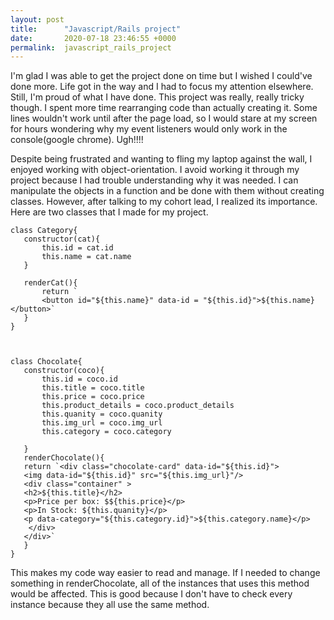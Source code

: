 ```yaml
---
layout: post
title:      "Javascript/Rails project"
date:       2020-07-18 23:46:55 +0000
permalink:  javascript_rails_project
---
```



I'm glad I was able to get the project done on time but I wished I could've done more. Life got in the way and I had to focus my attention elsewhere. Still, I'm proud of what I have done. This project was really, really tricky though. I spent more time rearranging code than actually creating it. Some lines wouldn't work until after the page load, so I would stare at my screen for hours wondering why my event listeners would only work in the console(google chrome). Ugh!!!!

Despite being frustrated and wanting to fling my laptop against the wall, I enjoyed working with object-orientation. I avoid working it through my project because I had trouble understanding why it was needed. I can manipulate the objects in a function and be done with them without creating classes. However, after talking to my cohort lead, I realized its importance. Here are two classes that I made for my project.


 ```
 class Category{
    constructor(cat){
        this.id = cat.id 
        this.name = cat.name
    }

    renderCat(){
        return `
        <button id="${this.name}" data-id = "${this.id}">${this.name}</button>`
    }
}



class Chocolate{
    constructor(coco){
        this.id = coco.id
        this.title = coco.title
        this.price = coco.price
        this.product_details = coco.product_details
        this.quanity = coco.quanity
        this.img_url = coco.img_url
        this.category = coco.category 

    }
    renderChocolate(){
    return `<div class="chocolate-card" data-id="${this.id}">
    <img data-id="${this.id}" src="${this.img_url}"/>
    <div class="container" >
    <h2>${this.title}</h2>
    <p>Price per box: $${this.price}</p>
    <p>In Stock: ${this.quanity}</p>
    <p data-category="${this.category.id}">${this.category.name}</p>
     </div>
    </div>`
    }
}
 
 ```
 
This makes my code way easier to read and manage. If I needed to change something in renderChocolate, all of the instances that uses this method would be affected. This is good because I don't have to check every instance because they all use the same method. 

